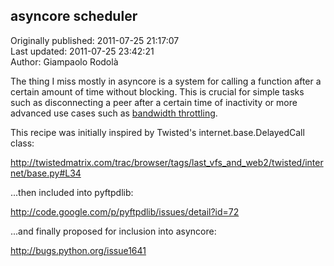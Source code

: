 ## asyncore scheduler  
Originally published: 2011-07-25 21:17:07  
Last updated: 2011-07-25 23:42:21  
Author: Giampaolo Rodolà  
  
The thing I miss mostly in asyncore is a system for calling a function after a certain amount of time without blocking. This is crucial for simple tasks such as disconnecting a peer after a certain time of inactivity or more advanced use cases such as [bandwidth throttling](http://code.google.com/p/pyftpdlib/source/browse/tags/release-0.6.0/pyftpdlib/ftpserver.py#1048).

This recipe was initially inspired by Twisted's internet.base.DelayedCall class:

http://twistedmatrix.com/trac/browser/tags/last_vfs_and_web2/twisted/internet/base.py#L34
 
...then included into pyftpdlib:

http://code.google.com/p/pyftpdlib/issues/detail?id=72
 
...and finally proposed for inclusion into asyncore:

http://bugs.python.org/issue1641